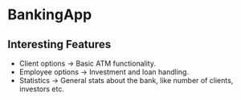 # BankingApp

## Interesting Features

* Client options -> Basic ATM functionality.
* Employee options -> Investment and loan handling.
* Statistics -> General stats about the bank, like number of clients, investors etc.